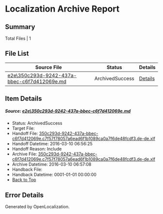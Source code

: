 # <a name='report-top'></a> Localization Archive Report

## Summary
 Total Files | 1

## File List
 Source File | Status | Details 
 ----------- | ------ | ------- 
 [e2e\350c293d-9242-437a-bbec-c6f7d412069e.md](https://github.com/OpenLocalizationTest/oltest/blob/38cb69c0f08047556577f9904e20e0072b414b32/e2e/350c293d-9242-437a-bbec-c6f7d412069e.md) | ArchivedSuccess | [Details](#db70abf4df5b068c9d3785ab6d6d26d8919cfbfc1)

## Item Details
##### <a name='db70abf4df5b068c9d3785ab6d6d26d8919cfbfc1'></a> Source: [e2e\350c293d-9242-437a-bbec-c6f7d412069e.md](https://github.com/OpenLocalizationTest/oltest/blob/38cb69c0f08047556577f9904e20e0072b414b32/e2e/350c293d-9242-437a-bbec-c6f7d412069e.md)
* Status: ArchivedSuccess
* Target File: 
* Handoff File: [350c293d-9242-437a-bbec-c6f7d412069e.c7f57f78057a6ead6f1b1089ca0a7f6de48fcdf3.de-de.xlf](https://github.com/OpenLocalizationTestOrg/olhandoff/blob/a62faa054aaf94c870d8478fc0c6be4248dc36ca/ol-handoff/OpenLocalizationTestOrg/oltest.de-de/xinjiang/ht/350c293d-9242-437a-bbec-c6f7d412069e.c7f57f78057a6ead6f1b1089ca0a7f6de48fcdf3.de-de.xlf)
* Handoff Datetime: 2016-03-10 06:56:25
* Handoff Reason: Include
* Archive File: [350c293d-9242-437a-bbec-c6f7d412069e.c7f57f78057a6ead6f1b1089ca0a7f6de48fcdf3.de-de.xlf](https://github.com/OpenLocalizationTestOrg/olhandoff/blob/436bf897378415d618e0a3e040ad5a0171e2ad1c/ol-handoff/OpenLocalizationTestOrg/oltest.de-de/xinjiang/ht/archive/350c293d-9242-437a-bbec-c6f7d412069e.c7f57f78057a6ead6f1b1089ca0a7f6de48fcdf3.de-de.xlf)
* Archive Datetime: 2016-03-10 06:57:08
* Handback File: 
* Handback Datetime: 0001-01-01 00:00:00
* [Back to Top](#report-top)


## Error Details

Generated by OpenLocalization.
